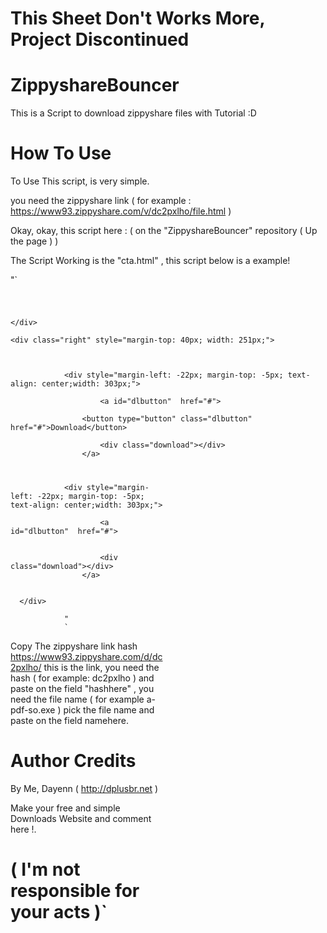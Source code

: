 # This Sheet Don't Works More, Project Discontinued
# ZippyshareBouncer
This is a Script to download zippyshare files with Tutorial :D

# How To Use
To Use This script, is very simple.

you need the zippyshare link ( for example : https://www93.zippyshare.com/v/dc2pxlho/file.html )

Okay, okay, this script here : ( on the "ZippyshareBouncer" repository ( Up the page ) )

The Script Working is the "cta.html" , this script below is a example!

"`<div>
</div>
        </div>
        <div style="width: 700px; height: 25px; margin-top: 4px; margin-left: -2px;">
            <div class="addthis_sharing_toolbox"></div>
            <script type="text/javascript" src="//s7.addthis.com/js/300/addthis_widget.js#pubid=ra-4d7009770839a69f" async="async"></script>
        </div>

    </div>
    
    <div class="right" style="margin-top: 40px; width: 251px;">
        
            
            
                <div style="margin-left: -22px; margin-top: -5px; text-align: center;width: 303px;">
                    
                        <a id="dlbutton"  href="#">

                    <button type="button" class="dlbutton" href="#">Download</button>
                    
                        <div class="download"></div>
                    </a>
                    
                    
                        



<script type="text/javascript">
    document.getElementById('dlbutton').href = "/d/hashhere/" + (507026 % 51245 + 507026 % 913) + "/namehere";


    if (document.getElementById('fimage')) {
        document.getElementById('fimage').href = "/i/hashhere/" + (507026 % 51245 + 507026 % 913) + "/namehere";
    }
</script>
<div class="right" style="margin-top: 40px; width: 251px;">
        
            
            
                <div style="margin-left: -22px; margin-top: -5px; text-align: center;width: 303px;">
                    
                        <a id="dlbutton"  href="#">
                    
                    
                        <div class="download"></div>
                    </a>
                    
                    
      </div>                  



<script type="text/javascript">
    document.getElementById('dlbutton').href = "https://www93.zippyshare.com/d/hashhere/" + (507026 % 51245 + 507026 % 913) + "/namehere";
    if (document.getElementById('fimage')) {
        document.getElementById('fimage').href = "https://www93.zippyshare.com/i/hashhere/" + (507026 % 51245 + 507026 % 913) + "/namehere";
    }
</script>
                "
                `
                
 Copy The zippyshare link hash https://www93.zippyshare.com/d/dc2pxlho/ this is the link, you need the hash ( for example:  dc2pxlho ) and paste on the field "hashhere" , you need the file name ( for example a-pdf-so.exe ) pick the file name and paste on the field namehere.
 
 # Author Credits
 
 By Me, Dayenn ( http://dplusbr.net ) 
 
 Make your free and simple Downloads Website and comment here !.
 
 #  ( I'm not responsible for your acts )`
